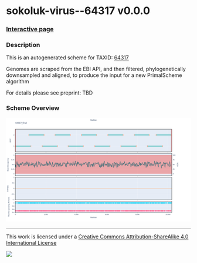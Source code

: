 # sokoluk-virus--64317 v0.0.0

### [Interactive page](https://chrisgkent.github.io/schemes/sokoluk-virus--64317-1000-v0.0.0)

### Description

This is an autogenerated scheme for TAXID: [64317](https://www.ncbi.nlm.nih.gov/Taxonomy/Browser/wwwtax.cgi?mode=Info&id=64317&lvl=3&lin=f&keep=1&srchmode=1&unlock)

Genomes are scraped from the EBI API, and then filtered, phylogenetically downsampled and aligned, to produce the input for a new PrimalScheme algorithm

For details please see preprint: TBD

### Scheme Overview

![Alt text](work/64317_final.png '64317_final.png')

------------------------------------------------------------------------

This work is licensed under a [Creative Commons Attribution-ShareAlike 4.0 International License](http://creativecommons.org/licenses/by-sa/4.0/) 

![](https://i.creativecommons.org/l/by-sa/4.0/88x31.png)